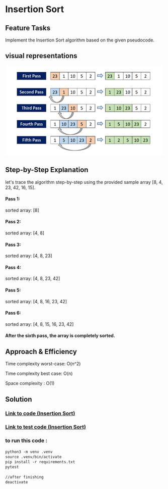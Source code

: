 # Insertion Sort

## Feature Tasks

Implement the Insertion Sort algorithm based on the given pseudocode.

## visual representations
![visual representations](./Capture.png)


## Step-by-Step Explanation

 let's trace the algorithm step-by-step using the provided sample array [8, 4, 23, 42, 16, 15].

#### Pass 1:

sorted array: [8]


#### Pass 2:

sorted array: [4, 8]

#### Pass 3:

sorted array: [4, 8, 23]

#### Pass 4:

sorted array: [4, 8, 23, 42]

#### Pass 5:

sorted array: [4, 8, 16, 23, 42]

#### Pass 6:

sorted array: [4, 8, 15, 16, 23, 42]


#### After the sixth pass, the array is completely sorted.

## Approach & Efficiency

Time complexity worst-case: O(n^2) 

Time complexity best case: O(n)

Space complexity : O(1)

## Solution

### [Link to code (Insertion Sort) ](./../insertionSort/insertionSort/insertionSort.py)

### [Link to test code (Insertion Sort) ](./../insertionSort/tests/test_insertionSort.py)


### to run this code :
    python3 -m venv .venv
    source .venv/bin/activate
    pip install -r requirements.txt
    pytest

    //after finishing 
    deactivate